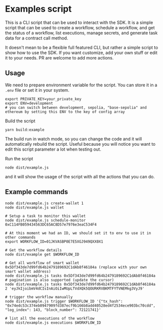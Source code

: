 # Examples script

This is a CLI script that can be used to interact with the SDK. It is a simple script that can be used to create a workflow, schedule a workflow, and get the status of a workflow, list executions, manage secrets, and generate task data for a contract call method.

It doesn't mean to be a flexible full featured CLI, but rather a simple script to show how to use the SDK. If you want customize, add your own stuff or edit it to your needs. PR are welcome to add more actions.

## Usage

We need to prepare environment variable for the script. You can store it in a `.env` file or set it in your system.

```
export PRIVATE_KEY=your_private_key
export ENV=development
# you can switch between development, sepolia, "base-sepolia" and ethereum by setting this ENV to the key of config array
```

Build the script

```
yarn build:example
```

The build run in watch mode, so you can change the code and it will automatically rebuild the script. Useful because you will notice you want to edit this script parameter a lot when testing out.

Run the script

```
node dist/example.js
```

and it will show the usage of the script with all the actions that you can do.

## Example commands

```
node dist/example.js create-wallet 1
node dist/example.js wallet

# Setup a task to monitor this wallet
node dist/example.js schedule-monitor 0xC114FB059434563DC65AC8D57e7976e3eaC534F4

# At this moment we had an ID, we should set it to env to use it in other commands
export WORKFLOW_ID=01JKVASBP0E7E5XGJ949QXX0X1

# Get the workflow details
node dist/example get $WORKFLOW_ID

# Get all workflow of smart wallet 0x5Df343de7d99fd64b2479189692C1dAb8f46184a (replace with your own smart wallet address)
node dist/example.js tasks 0x5Df343de7d99fd64b2479189692C1dAb8f46184a
# pagination is also supported (update the cursor)
node dist/example.js tasks 0x5Df343de7d99fd64b2479189692C1dAb8f46184a 2 'eyJkIjoibmV4dCIsInAiOiIwMUpLTVdXQk5QOURKRVBKMTFYTVNEMkg3VyJ9'

# trigger the workflow manually
node dist/example.js trigger $WORKFLOW_ID '{"tx_hash": "0x74edc53c374eb0947909fd387ecf9b166b8add40528ed4f2534ece903bc70cdd", "log_index": 143, "block_number": 72121741}'

# list all the executions of the workflow
node dist/example.js executions $WORKFLOW_ID
```